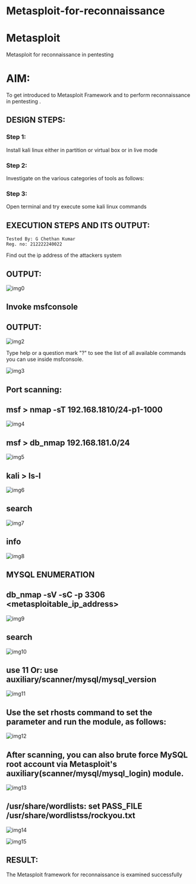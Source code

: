 # Metasploit-for-reconnaissance
# Metasploit
Metasploit for reconnaissance in pentesting

# AIM:

To get introduced to Metasploit Framework and to  perform reconnaissance  in pentesting .

## DESIGN STEPS:

### Step 1:

Install kali linux either in partition or virtual box or in live mode

### Step 2:

Investigate on the various categories of tools as follows:

### Step 3:

Open terminal and try execute some kali linux commands

## EXECUTION STEPS AND ITS OUTPUT:
```
Tested By: G Chethan Kumar
Reg. no: 212222240022
```
Find out the ip address of the attackers system
## OUTPUT:

![img0](https://github.com/user-attachments/assets/f71fd39f-1f7d-4761-8f7a-aacb11f0bbb2)


## Invoke msfconsole
## OUTPUT:

![img2](https://github.com/user-attachments/assets/fedff2d6-0124-491d-8622-a3d0209747f9)


Type help or a question mark "?" to see the list of all available commands you can use inside msfconsole.

![img3](https://github.com/user-attachments/assets/5a83174d-2ee6-435f-95ee-ed111ad9f7dd)

## Port scanning:
## msf > nmap -sT 192.168.1810/24-p1-1000

![img4](https://github.com/user-attachments/assets/d2fad85c-c6ff-49fb-a3d5-6a651d68b66e)

## msf > db_nmap 192.168.181.0/24

![img5](https://github.com/user-attachments/assets/0048056c-049d-487b-906b-3b6c47259399)

## kali > ls-l

![img6](https://github.com/user-attachments/assets/4e0abcf9-9d05-439d-83f0-6c8fa852b687)

## search 

![img7](https://github.com/user-attachments/assets/6fb72d8c-4dbd-4c68-9a01-eaf57912a0ca)

## info

![img8](https://github.com/user-attachments/assets/2116c3a3-e8ee-4d43-9afa-fd6585527545)

## MYSQL ENUMERATION
## db_nmap -sV -sC -p 3306 <metasploitable_ip_address>

![img9](https://github.com/user-attachments/assets/cc1409ed-5149-4000-be59-836ec6011e43)

## search

![img10](https://github.com/user-attachments/assets/e8bef46a-66f8-403c-9cc1-8408b98f753b)

##  use 11 Or: use auxiliary/scanner/mysql/mysql_version

![img11](https://github.com/user-attachments/assets/59814e7b-a8b3-49b8-a9f2-cda293476510)

## Use the set rhosts command to set the parameter and run the module, as follows:

![img12](https://github.com/user-attachments/assets/c4aced52-b8ec-415f-b5f2-b31c2b78590a)

## After scanning, you can also brute force MySQL root account via Metasploit's auxiliary(scanner/mysql/mysql_login) module.

![img13](https://github.com/user-attachments/assets/89c0ad50-28d8-4ebd-a0e0-3d21b29e1c8e)

## /usr/share/wordlists: set PASS_FILE /usr/share/wordlistss/rockyou.txt 

![img14](https://github.com/user-attachments/assets/7d2e5c98-9825-4051-a07b-61871320f5c1)

![img15](https://github.com/user-attachments/assets/8ab06d01-2434-4acb-b739-d863579f49e8)

## RESULT:
The Metasploit framework for reconnaissance is  examined successfully
